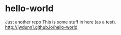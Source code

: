 # hello-world
Just another repo
This is some stuff in here (as a test).
http://jwdunn1.github.io/hello-world
